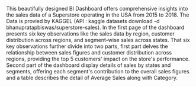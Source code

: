 This beautifully designed BI Dashboard offers comprehensive insights into the sales data of a Superstore operating in the USA from 2015 to 2018.
The Data is provied by KAGGEL (API : kaggle datasets download -d bhanupratapbiswas/superstore-sales).
In the first page of the dashboard presents six key observations like the sales data by region, customer distribution across regions, and segment-wise sales across states.
That six key observations further divide into two parts, first part delves the relationship between sales figures and customer distribution across regions, providing the top 5 customers' impact on the store's performance. 
Second part of the dashboard display details of sales by states and segments, offering each segment's contribution to the overall sales figures and a table describes the detail of Average Sales along with Category.
